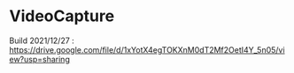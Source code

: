 # VideoCapture

Build 2021/12/27 : https://drive.google.com/file/d/1xYotX4egTOKXnM0dT2Mf2OetI4Y_5n05/view?usp=sharing
